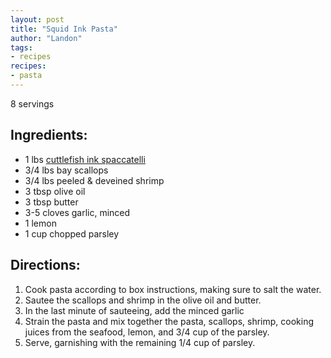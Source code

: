 ```yaml
---
layout: post
title: "Squid Ink Pasta"
author: "Landon"
tags:
- recipes
recipes:
- pasta
---
```


8 servings

## Ingredients:
- 1 lbs [cuttlefish ink spaccatelli](https://www.sfoglini.com/products/cuttlefish-ink-spaccatelli)
- 3/4 lbs bay scallops
- 3/4 lbs peeled & deveined shrimp
- 3 tbsp olive oil
- 3 tbsp butter
- 3-5 cloves garlic, minced
- 1 lemon
- 1 cup chopped parsley

## Directions:

1. Cook pasta according to box instructions, making sure to salt the water.
2. Sautee the scallops and shrimp in the olive oil and butter.
3. In the last minute of sauteeing, add the minced garlic
4. Strain the pasta and mix together the pasta, scallops, shrimp, cooking juices from the seafood, lemon, and 3/4 cup of the parsley.
5. Serve, garnishing with the remaining 1/4 cup of parsley.
